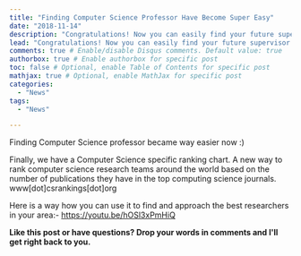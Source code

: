 ```yaml
---
title: "Finding Computer Science Professor Have Become Super Easy"
date: "2018-11-14"
description: "Congratulations! Now you can easily find your future supervisor."
lead: "Congratulations! Now you can easily find your future supervisor."
comments: true # Enable/disable Disqus comments. Default value: true
authorbox: true # Enable authorbox for specific post
toc: false # Optional, enable Table of Contents for specific post
mathjax: true # Optional, enable MathJax for specific post
categories:
  - "News"
tags:
  - "News"

---
```


Finding Computer Science professor became way easier now :)

Finally, we have a Computer Science specific ranking chart.
A new way to rank computer science research teams around the world based on the number of publications they have in the top computing science journals. www[dot]csrankings[dot]org

Here is a way how you can use it to find and approach the best researchers in your area:-
https://youtu.be/hOSl3xPmHiQ

**Like this post or have questions? Drop your words in comments and I'll get right back to you.**

